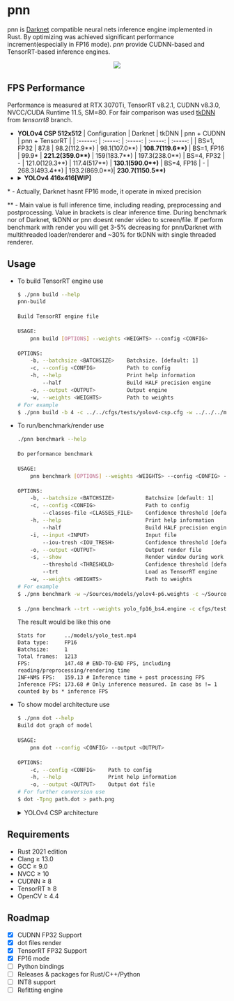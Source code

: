 # pnn

pnn is [Darknet](https://github.com/alexeyAB/darknet) compatible neural nets inference engine implemented in Rust. By optimizing  was achieved significant performance increment(especially in FP16 mode). _pnn_ provide CUDNN-based and TensorRT-based inference engines.
<center>
<img src="assets/result.gif">
</center>

## FPS Performance
Performance is measured at RTX 3070Ti, TensorRT v8.2.1, CUDNN v8.3.0, NVCC/CUDA Runtime 11.5, SM=80. For fair comparison was used [tkDNN](https://github.com/ceccocats/tkDNN) from _tensorrt8_ branch. 
-  **YOLOv4 CSP 512x512**
    | Configuration | Darknet    |  tkDNN         | pnn + CUDNN   | pnn + TensorRT |
    | :------:      | :-----:    | :-----:        | :-----:       | :-----:        |
    | BS=1, FP32    |  87.8      | 98.2(112.9**)  | 98.1(107.0**) | __108.7(119.6**)__
    | BS=1, FP16    |  99.9*     | __221.2(359.0**)__ | 159(183.7**)  | 197.3(238.0**)
    | BS=4, FP32    |    -       | 121.0(129.3**) | 117.4(517**)  | __130.1(590.0**)__
    | BS=4, FP16    |    -       | 268.3(493.4**) | 193.2(869.0**)| __230.7(1150.5**)__
- <details>
  <summary><b>YOLOv4 416x416[WIP]</b></summary>
  <br>
  <table border=1>
    <tr>
        <td>Configuration</td>
        <td>Darknet</td>
        <td>tkDNN</td>
        <td>pnn(CUDNN)</td>
        <td>pnn(TensorRT)</td>        
    </tr>
    <tr>
        <td>BS=1, FP32</td>
        <td>60.3</td>
        <td>121.7(133.8*)</td>
        <td>N/A</td>
        <td>N/A</td>        
    </tr>
        <tr>
        <td>BS=1, FP16</td>
        <td>69.7</td>
        <td>290.5(455.1*)</td>
        <td>N/A</td>
        <td>N/A</td>        
    </tr>
    </tr>
        <tr>
        <td>BS=4, FP32</td>
        <td>N/A</td>
        <td>161.4(179.8*)</td>
        <td>N/A</td>
        <td>N/A</td>        
    </tr>
    </tr>
    <tr>
        <td>BS=4, FP16</td>
        <td>N/A</td>
        <td>365.1(632.1*)</td>
        <td>N/A</td>
        <td>N/A</td>        
    </tr>
  </table>
  </details>
\* - Actually, Darknet hasnt FP16 mode, it operate in mixed precision

\*\* - Main value is full inference time, including reading, preprocessing and postprocessing. Value in brackets is clear inference time. During benchmark nor of Darknet, tkDNN or pnn doesnt render video to screen/file. If perform benchmark with render you will get 3-5% decreasing for pnn/Darknet with multithreaded loader/renderer and ~30% for tkDNN with single threaded renderer.
## Usage
- To build TensorRT engine use
    ```bash
    $ ./pnn build --help    
    pnn-build 

    Build TensorRT engine file

    USAGE:
        pnn build [OPTIONS] --weights <WEIGHTS> --config <CONFIG>

    OPTIONS:
        -b, --batchsize <BATCHSIZE>    Batchsize. [default: 1]
        -c, --config <CONFIG>          Path to config
        -h, --help                     Print help information
            --half                     Build HALF precision engine
        -o, --output <OUTPUT>          Output engine
        -w, --weights <WEIGHTS>        Path to weights
    # For example
    $ ./pnn build -b 4 -c ../../cfgs/tests/yolov4-csp.cfg -w ../../../models/yolov4-csp.weights -o ../../yolo_fp16_bs4.engine --half
    ```
- To run/benchmark/render use
    ```bash
    ./pnn benchmark --help

    Do performance benchmark

    USAGE:
        pnn benchmark [OPTIONS] --weights <WEIGHTS> --config <CONFIG> --input <INPUT>

    OPTIONS:
        -b, --batchsize <BATCHSIZE>          Batchsize [default: 1]
        -c, --config <CONFIG>                Path to config
            --classes-file <CLASSES_FILE>    Confidence threshold [default: ./cfgs/tests/coco.names]
        -h, --help                           Print help information
            --half                           Build HALF precision engine
        -i, --input <INPUT>                  Input file
            --iou-tresh <IOU_TRESH>          Confidence threshold [default: 0.45]
        -o, --output <OUTPUT>                Output render file
        -s, --show                           Render window during work
            --threshold <THRESHOLD>          Confidence threshold [default: 0.45]
            --trt                            Load as TensorRT engine
        -w, --weights <WEIGHTS>              Path to weights
    # For example
    $ ./pnn benchmark -w ~/Sources/models/yolov4-p6.weights -c ~/Sources/models/yolov4-p6.cfg -s -b 1 -i ~/Sources/models/yolo_test.mp4 # Run yolov4-p6 with darknet FP32 and BS1 engine and render result to screen

    $ ./pnn benchmark --trt --weights yolo_fp16_bs4.engine -c cfgs/tests/yolov4-csp.cfg --input ../models/yolo_test.mp4 --output res.avi # Run yolo_fp16_bs4.engine engine with predefined in build-time settings and save to result to res.avi
    ```
    The result would be like this one
    ```
    Stats for      ../models/yolo_test.mp4
    Data type:     FP16
    Batchsize:     1
    Total frames:  1213
    FPS:           147.48 # END-TO-END FPS, including reading/preprocessing/rendering time
    INF+NMS FPS:   159.13 # Inference time + post processing FPS
    Inference FPS: 173.68 # Only inference measured. In case bs != 1 counted by bs * inference FPS
    ```
- To show model architecture use
    ```bash
    $ ./pnn dot --help
    Build dot graph of model

    USAGE:
        pnn dot --config <CONFIG> --output <OUTPUT>

    OPTIONS:
        -c, --config <CONFIG>    Path to config
        -h, --help               Print help information
        -o, --output <OUTPUT>    Output dot file
    # For further conversion use 
    $ dot -Tpng path.dot > path.png
    ```
    <details>
    <summary>YOLOv4 CSP architecture</summary>
    <br>
    <img src="assets/yolov4-csp.png">
    </details>


## Requirements
- Rust 2021 edition
- Clang ≥ 13.0
- GCC ≥ 9.0
- NVCC ≥ 10
- CUDNN ≥ 8
- TensorRT ≥ 8
- OpenCV ≥ 4.4

## Roadmap
- [x] CUDNN FP32 Support
- [x] dot files render
- [x] TensorRT FP32 Support
- [x] FP16 mode
- [ ] Python bindings
- [ ] Releases & packages for Rust/C++/Python
- [ ] INT8 support
- [ ] Refitting engine